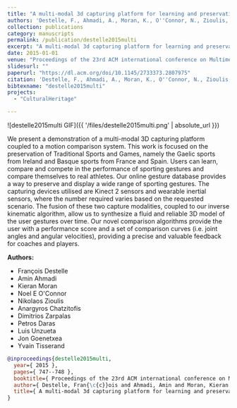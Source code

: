 ```yaml
---
title: "A multi-modal 3d capturing platform for learning and preservation of traditional sports and games"
authors: 'Destelle, F., Ahmadi, A., Moran, K., O''Connor, N., Zioulis, N., Chatzitofis, A., Zarpalas, D., Daras, P., Unzueta, L., Goenetxea, J. & others'
collection: publications
category: manuscripts
permalink: /publication/destelle2015multi
excerpt: "A multi-modal 3d capturing platform for learning and preservation of traditional sports and games"
date: 2015-01-01
venue: "Proceedings of the 23rd ACM international conference on Multimedia"
slidesurl: ""
paperurl: "https://dl.acm.org/doi/10.1145/2733373.2807975"
citation: 'Destelle, F., Ahmadi, A., Moran, K., O''Connor, N., Zioulis, N., Chatzitofis, A., Zarpalas, D., Daras, P., Unzueta, L., Goenetxea, J. & others (2015). "A multi-modal 3d capturing platform for learning and preservation of traditional sports and games." Proceedings of the 23rd ACM international conference on Multimedia. 747--748.'
bibtexname: "destelle2015multi"
projects: 
  - "CulturalHeritage"

---
```


![destelle2015multi GIF]({{ '/files/destelle2015multi.png' | absolute_url }})

We present a demonstration of a multi-modal 3D capturing platform coupled to a motion comparison system. This work is focused on the preservation of Traditional Sports and Games, namely the Gaelic sports from Ireland and Basque sports from France and Spain. Users can learn, compare and compete in the performance of sporting gestures and compare themselves to real athletes. Our online gesture database provides a way to preserve and display a wide range of sporting gestures. The capturing devices utilised are Kinect 2 sensors and wearable inertial sensors, where the number required varies based on the requested scenario. The fusion of these two capture modalities, coupled to our inverse kinematic algorithm, allow us to synthesize a fluid and reliable 3D model of the user gestures over time. Our novel comparison algorithms provide the user with a performance score and a set of comparison curves (i.e. joint angles and angular velocities), providing a precise and valuable feedback for coaches and players.

**Authors:**
 - François Destelle
 - Amin Ahmadi
 - Kieran Moran
 - Noel E O'Connor
 - Nikolaos Zioulis
 - Anargyros Chatzitofis
 - Dimitrios Zarpalas
 - Petros Daras
 - Luis Unzueta
 - Jon Goenetxea
 - Yvain Tisserand

```bibtex
@inproceedings{destelle2015multi,
  year={ 2015 },
  pages={ 747--748 },
  booktitle={ Proceedings of the 23rd ACM international conference on Multimedia },
  author={ Destelle, Fran{\c{c}}ois and Ahmadi, Amin and Moran, Kieran and O'Connor, Noel E and Zioulis, Nikolaos and Chatzitofis, Anargyros and Zarpalas, Dimitrios and Daras, Petros and Unzueta, Luis and Goenetxea, Jon and others },
  title={ A multi-modal 3d capturing platform for learning and preservation of traditional sports and games },
}
```

